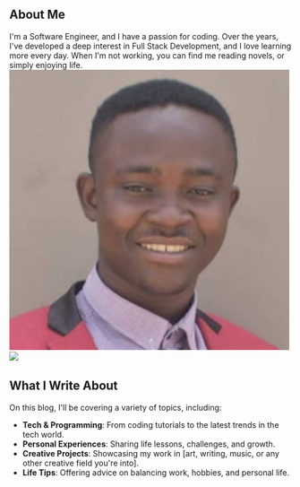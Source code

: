 ## About Me

I'm a Software Engineer, and I have a passion for coding. Over the years, I've developed a deep interest in Full Stack Development, and I love learning more every day. When I'm not working, you can find me reading novels, or simply enjoying life.
![Logo](photo.jpg)
<img src="markdownportfolio/photo.jpg" width="50">

## What I Write About

On this blog, I'll be covering a variety of topics, including:

- **Tech & Programming**: From coding tutorials to the latest trends in the tech world.
- **Personal Experiences**: Sharing life lessons, challenges, and growth.
- **Creative Projects**: Showcasing my work in [art, writing, music, or any other creative field you're into].
- **Life Tips**: Offering advice on balancing work, hobbies, and personal life.

